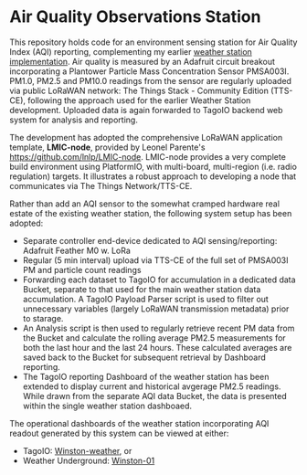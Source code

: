 # Air Quality Observations Station

This repository holds code for an environment sensing station for Air Quality Index (AQI) reporting, complementing my earlier [weather station implementation](https://github.com/kbarrell/WeatherStn-2021). Air quality is measured by an Adafruit circuit breakout incorporating a Plantower Particle Mass Concentration Sensor PMSA003I. PM1.0, PM2.5 and PM10.0 readings from the sensor are regularly uploaded via public LoRaWAN network:  The Things Stack - Community Edition (TTS-CE), following the approach used for the earlier Weather Station development.  Uploaded data is again forwarded to TagoIO backend web system for analysis and reporting.

The development has adopted the comprehensive LoRaWAN application template, **LMIC-node**, provided by Leonel Parente's https://github.com/lnlp/LMIC-node. LMIC-node provides a very complete build environment using PlatformIO, with multi-board, multi-region (i.e. radio regulation) targets. It illustrates a robust approach to developing a node that communicates via The Things Network/TTS-CE. 

Rather than add an AQI sensor to the somewhat cramped hardware real estate of the existing weather station, the following system setup has been adopted:
- Separate controller end-device dedicated to AQI sensing/reporting:  Adafruit Feather M0 w. LoRa
- Regular (5 min interval) upload via TTS-CE of the full set of PMSA003I PM and particle count readings
- Forwarding each dataset to TagoIO for accumulation in a dedicated data Bucket, separate to that used for the main weather station data accumulation. A TagoIO Payload Parser script is used to filter out unnecessary variables (largely LoRaWAN transmission metadata) prior to starage.
- An Analysis script is then used to regularly retrieve recent PM data from the Bucket and calculate the rolling average PM2.5 measurements for both the last hour and the last 24 hours.  These calculated averages are saved back to the Bucket for subsequent retrieval by Dashboard reporting.
- The TagoIO reporting Dashboard of the weather station has been extended to display current and historical avgerage PM2.5 readings.  While drawn from the separate AQI data Bucket, the data is presented within the single weather station dashboaed.

The operational dashboards of the weather station incorporating AQI readout generated by this system can be viewed at either:

- TagoIO:  [Winston-weather](https://admin.tago.io/public/dashboard/5f6c6b591495bd001c4570af/99644dbe-227d-4bbd-a4c6-f63629c97dbd), or
- Weather Underground:  [Winston-01](https://www.wunderground.com/dashboard/pws/IMELBO2422)
